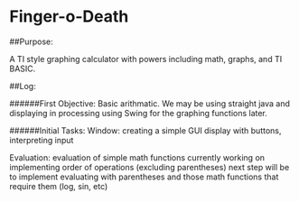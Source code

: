 Finger-o-Death
==============
##Purpose:

A TI style graphing calculator with powers including math, graphs, and TI BASIC.

##Log:

######First Objective: Basic arithmatic. 
We may be using straight java and displaying in processing using Swing for the graphing functions later.

######Initial Tasks:
Window: creating a simple GUI display with buttons, interpreting input

Evaluation: evaluation of simple math functions
            currently working on implementing order of operations (excluding parentheses)
            next step will be to implement evaluating with parentheses and those math functions that require them (log,              sin, etc)

